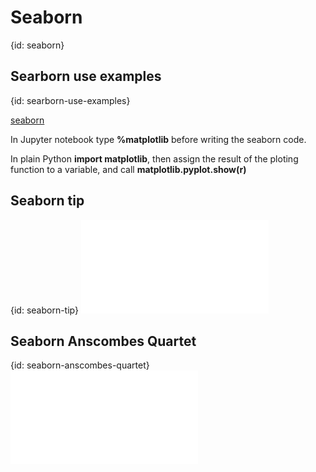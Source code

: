 # Seaborn
{id: seaborn}

## Searborn use examples
{id: searborn-use-examples}


<a href="https://seaborn.pydata.org/">seaborn</a>




In Jupyter notebook type <b>%matplotlib</b> before writing the seaborn code.




In plain Python <b>import matplotlib</b>, then assign the result of the ploting function
to a variable, and call <b>matplotlib.pyplot.show(r)</b>




## Seaborn tip
{id: seaborn-tip}
![](examples/seaborn/tips.py)


## Seaborn Anscombes Quartet
{id: seaborn-anscombes-quartet}
![](examples/seaborn/anscombes_quartet.py)



